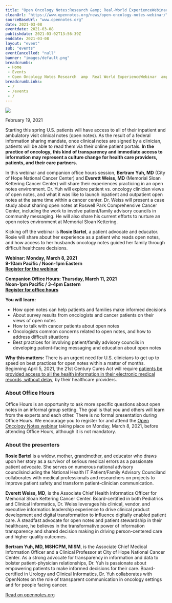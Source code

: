 ```yaml
--- 
title: "Open Oncology Notes:Research &amp; Real-World ExperienceWebinar &amp; Office Hours: March 8 &amp; March 11"
cleanUrl: "https://www.opennotes.org/news/open-oncology-notes-webinar/"
sourceBaseUrl: "www.opennotes.org"
date: 2021-03-08
eventdate: 2021-03-08
publishdate: 2021-03-02T13:56:39Z
enddate: 2021-03-08
layout: "event"
sub: "events"
eventCancelled: "null"
banner: "images/default.png"
breadcrumbs:
 - Home
 - Events
 - Open Oncology Notes Research  amp  Real World ExperienceWebinar  amp  Office Hours  March 8  amp  March 11
breadcrumbLinks:
 - / 
 - /events
 - / 
---
```

![](https://www.opennotes.org/wp-content/uploads/2021/02/ONOncologGraphic2.8.21.png)

February 19, 2021

Starting this spring U.S. patients will have access to all of their inpatient and ambulatory visit clinical notes (open notes). As the result of a federal information sharing mandate, once clinical notes are signed by a clinician, patients will be able to read them via their online patient portals. **In the practice of oncology, this kind of transparency and immediate access to information may represent a culture change for health care providers, patients, and their care partners.**

In this webinar and companion office hours session, **Bertram Yuh, MD** (City of Hope National Cancer Center) and **Everett Weiss, MD** (Memorial Sloan Kettering Cancer Center) will share their experiences practicing in an open notes environment. Dr. Yuh will explore patient vs. oncology clinician views of open notes, and what it was like to launch inpatient and outpatient open notes at the same time within a cancer center. Dr. Weiss will present a case study about sharing open notes at Roswell Park Comprehensive Cancer Center, including the work to involve patient/family advisory councils in community messaging. He will also share his current efforts to nurture an open notes environment at Memorial Sloan Kettering.

Kicking off the webinar is **Rosie Bartel**, a patient advocate and educator. Rosie will share about her experience as a patient who reads open notes, and how access to her husbands oncology notes guided her family through difficult healthcare decisions.

**Webinar: Monday, March 8, 2021  
9-10am Pacific / Noon-1pm Eastern  
[Register for the webinar](https://attendee.gotowebinar.com/register/3212910827263630604)**

**Companion Office Hours: Thursday, March 11, 2021**  
**Noon-1pm Pacific / 3-4pm Eastern**  
**[Register for office hours](https://forms.gle/jMBLZUCwfEPwBsoP7)**

**You will learn:**

*   How open notes can help patients and families make informed decisions
*   About survey results from oncologists and cancer patients on their views of open notes
*   How to talk with cancer patients about open notes
*   Oncologists common concerns related to open notes, and how to address difficult situations
*   Best practices for involving patient/family advisory councils in developing patient-facing messaging and education about open notes

**Why this matters:** There is an urgent need for U.S. clinicians to get up to speed on best practices for open notes within a matter of months. Beginning April 5, 2021, the 21st Century Cures Act will require [patients be provided access to all the health information in their electronic medical records, without delay](https://www.opennotes.org/onc-federal-rule/), by their healthcare providers.

### About Office Hours

Office Hours is an opportunity to ask more specific questions about open notes in an informal group setting. The goal is that you and others will learn from the experts and each other. There is no formal presentation during Office Hours. We encourage you to register for and attend the [Open Oncology Notes webinar](https://attendee.gotowebinar.com/register/3212910827263630604) taking place on Monday, March 8, 2021, before attending Office Hours, although it is not mandatory.

### About the presenters

**Rosie Bartel** is a widow, mother, grandmother, and educator who draws upon her story as a survivor of serious medical errors as a passionate patient advocate. She serves on numerous national advisory councilsincluding the National Health IT Patient/Family Advisory Counciland collaborates with medical professionals and researchers on projects to improve patient safety and transform patient-clinician communication.

**Everett Weiss, MD**, is the Associate Chief Health Informatics Officer for Memorial Sloan Kettering Cancer Center. Board-certified in both Pediatrics and Clinical Informatics, Dr. Weiss leverages his clinical, vendor, and executive informatics leadership experience to drive clinical product development and digital transformation to influence digitally enabled patient care. A steadfast advocate for open notes and patient stewardship in their healthcare, he believes in the transformative power of information transparency and shared decision making in driving person-centered care and higher quality outcomes.

**Bertram Yuh, MD, MSHCPM, MISM**, is the Associate Chief Medical Information Officer and a Clinical Professor at City of Hope National Cancer Center. As a strong advocate for transparency in information and data to bolster patient-physician relationships, Dr. Yuh is passionate about empowering patients to make informed decisions for their care. Board-certified in Urology and Clinical Informatics, Dr. Yuh collaborates with OpenNotes on the role of transparent communication in oncology settings and for people facing cancer.

  
  
[Read on opennotes.org](https://www.opennotes.org/news/open-oncology-notes-webinar/)
